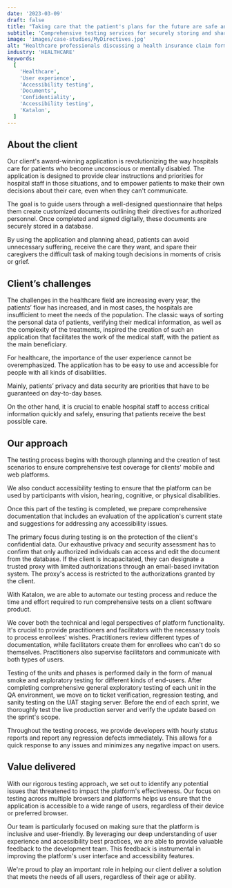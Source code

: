 ```yaml
---
date: '2023-03-09'
draft: false
title: "Taking care that the patient's plans for the future are safe and sound"
subtitle: 'Comprehensive testing services for securely storing and sharing confidential documents with healthcare professionals'
image: 'images/case-studies/MyDirectives.jpg'
alt: "Healthcare professionals discussing a health insurance claim form."
industry: 'HEALTHCARE'
keywords:
  [
    'Healthcare',
    'User experience',
    'Accessibility testing',
    'Documents',
    'Confidentiality',
    'Accessibility testing',
    'Katalon',
  ]
---
```


## About the client

Our client's award-winning application is revolutionizing the way hospitals care for patients who become unconscious or mentally disabled. The application is designed to provide clear instructions and priorities for hospital staff in those situations, and to empower patients to make their own decisions about their care, even when they can't communicate.

The goal is to guide users through a well-designed questionnaire that helps them create customized documents outlining their directives for authorized personnel. Once completed and signed digitally, these documents are securely stored in a database.

By using the application and planning ahead, patients can avoid unnecessary suffering, receive the care they want, and spare their caregivers the difficult task of making tough decisions in moments of crisis or grief.

## Client’s challenges

The challenges in the healthcare field are increasing every year, the patients’ flow has increased, and in most cases, the hospitals are insufficient to meet the needs of the population. The classic ways of sorting the personal data of patients, verifying their medical information, as well as the complexity of the treatments, inspired the creation of such an application that facilitates the work of the medical staff, with the patient as the main beneficiary.

For healthcare, the importance of the user experience cannot be overemphasized. The application has to be easy to use and accessible for people with all kinds of disabilities.

Mainly, patients’ privacy and data security are priorities that have to be guaranteed on day-to-day bases.

On the other hand, it is crucial to enable hospital staff to access critical information quickly and safely, ensuring that patients receive the best possible care.

## Our approach

The testing process begins with thorough planning and the creation of test scenarios to ensure comprehensive test coverage for clients' mobile and web platforms.

We also conduct accessibility testing to ensure that the platform can be used by participants with vision, hearing, cognitive, or physical disabilities.

Once this part of the testing is completed, we prepare comprehensive documentation that includes an evaluation of the application's current state and suggestions for addressing any accessibility issues.

The primary focus during testing is on the protection of the client's confidential data. Our exhaustive privacy and security assessment has to confirm that only authorized individuals can access and edit the document from the database. If the client is incapacitated, they can designate a trusted proxy with limited authorizations through an email-based invitation system. The proxy's access is restricted to the authorizations granted by the client.

With Katalon, we are able to automate our testing process and reduce the time and effort required to run comprehensive tests on a client software product.

We cover both the technical and legal perspectives of platform functionality. It's crucial to provide practitioners and facilitators with the necessary tools to process enrollees' wishes. Practitioners review different types of documentation, while facilitators create them for enrollees who can't do so themselves. Practitioners also supervise facilitators and communicate with both types of users.

Testing of the units and phases is performed daily in the form of manual smoke and exploratory testing for different kinds of end-users. After completing comprehensive general exploratory testing of each unit in the QA environment, we move on to ticket verification, regression testing, and sanity testing on the UAT staging server. Before the end of each sprint, we thoroughly test the live production server and verify the update based on the sprint's scope.

Throughout the testing process, we provide developers with hourly status reports and report any regression defects immediately. This allows for a quick response to any issues and minimizes any negative impact on users.

## Value delivered

With our rigorous testing approach, we set out to identify any potential issues that threatened to impact the platform's effectiveness. Our focus on testing across multiple browsers and platforms helps us ensure that the application is accessible to a wide range of users, regardless of their device or preferred browser.

Our team is particularly focused on making sure that the platform is inclusive and user-friendly. By leveraging our deep understanding of user experience and accessibility best practices, we are able to provide valuable feedback to the development team. This feedback is instrumental in improving the platform's user interface and accessibility features.

We're proud to play an important role in helping our client deliver a solution that meets the needs of all users, regardless of their age or ability.
